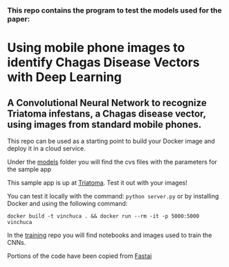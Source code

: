 ### This repo contains the program to test the models used for the paper:
# Using mobile phone images to identify Chagas Disease Vectors with Deep Learning
## A Convolutional Neural Network to recognize Triatoma infestans, a Chagas disease vector, using images from standard mobile phones.

This repo can be used as a starting point to build your Docker image and deploy it in a cloud service.

Under the [models](models) folder you will find the cvs files with the parameters for the sample app

This sample app is up at [Triatoma](https://triatoma.herokuapp.com). Test it out with your images!

You can test it locally with the command: `python server.py`  or by installing Docker and using the following command:
```
docker build -t vinchuca . && docker run --rm -it -p 5000:5000 vinchuca
```

In the [training](https://github.com/lpattori/GeoVin_train) repo you will find notebooks and images used to train the CNNs.

Portions of the code have been copied from [Fastai](https://Fast.ai)